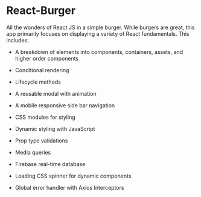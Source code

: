 # React-Burger
All the wonders of React JS in a simple burger.  While burgers are great, this app primarily focuses on displaying a variety of React fundamentals.  This includes:

* A breakdown of elements into components, containers, assets, and higher order components

* Conditional rendering

* Lifecycle methods

* A reusable modal with animation 

* A mobile responsive side bar navigation

* CSS modules for styling

* Dynamic styling with JavaScript

* Prop type validations

* Media queries

* Firebase real-time database

* Loading CSS spinner for dynamic components

* Global error handler with Axios Interceptors

